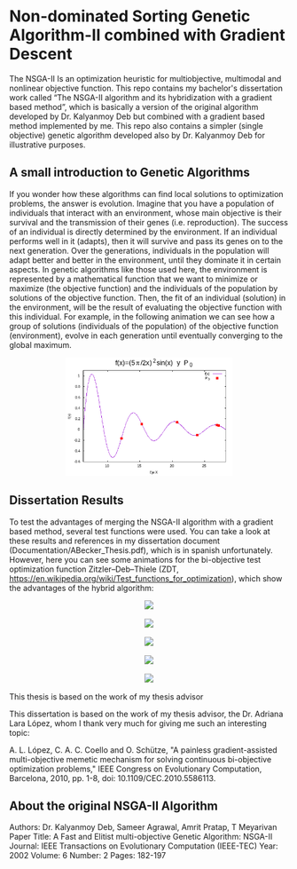 # Non-dominated Sorting Genetic Algorithm-II combined with Gradient Descent

The NSGA-II Is an optimization heuristic for multiobjective, multimodal and nonlinear objective function. This repo contains my bachelor's dissertation work called “The NSGA-II algorithm and its hybridization with a gradient based method”, which is basically a version of the original algorithm developed by Dr. Kalyanmoy Deb but combined with a gradient based method implemented by me. This repo also contains a simpler (single objective) genetic algorithm developed also by Dr. Kalyanmoy Deb for illustrative purposes.

**A small introduction to Genetic Algorithms**
---
If you wonder how these algorithms can find local solutions to optimization problems, the answer is evolution. Imagine that you have a population of individuals that interact with an environment, whose main objective is their survival and the transmission of their genes (i.e. reproduction). The success of an individual is directly determined by the environment. If an individual performs well in it (adapts), then it will survive and pass its genes on to the next generation. Over the generations, individuals in the population will adapt better and better in the environment, until they dominate it in certain aspects.
In genetic algorithms like those used here, the environment is represented by a mathematical function that we want to minimize or maximize (the objective function) and the individuals of the population by solutions of the objective function. Then, the fit of an individual (solution) in the environment,  will be the result of evaluating the objective function with this individual. For example, in the following animation we can see how a group of solutions (individuals of the population) of the objective function (environment), evolve in each generation until eventually converging to the global maximum.

<p align="center">
  <img src="Code/Singel_Obj_GA/GA.GIF" width="300">
</p>

**Dissertation Results**
---
To test the advantages of merging the NSGA-II algorithm with a gradient based method, several test functions were used. You can take a look at these results and references in my dissertation document (Documentation/ABecker_Thesis.pdf), which is in spanish unfortunately. However, here you can see some animations for the bi-objective test optimization function Zitzler–Deb–Thiele (ZDT, https://en.wikipedia.org/wiki/Test_functions_for_optimization), which show the advantages of the hybrid algorithm:

<p align="center">
  <img src="Code/Test_Problems/ZDT1.gif" width="300">
</p>

<p align="center">
  <img src="Code/Test_Problems/ZDT2.gif" width="300">
</p>

<p align="center">
  <img src="Code/Test_Problems/ZDT3.gif" width="300">
</p>

<p align="center">
  <img src="Code/Test_Problems/ZDT4.gif" width="300">
</p>

<p align="center">
  <img src="Code/Test_Problems/ZDT6.gif" width="300">
</p>

This thesis is based on the work of my thesis advisor

This dissertation is based on the work of my thesis advisor, the Dr. Adriana Lara López, whom I thank very much for giving me such an interesting topic:

A. L. López, C. A. C. Coello and O. Schütze, "A painless gradient-assisted multi-objective memetic mechanism for solving continuous bi-objective optimization problems," IEEE Congress on Evolutionary Computation, Barcelona, 2010, pp. 1-8, doi: 10.1109/CEC.2010.5586113.

**About the original NSGA-II Algorithm**
---
Authors: Dr. Kalyanmoy Deb, Sameer Agrawal, Amrit Pratap, T Meyarivan
Paper Title: A Fast and Elitist multi-objective Genetic Algorithm: NSGA-II
Journal: IEEE Transactions on Evolutionary Computation (IEEE-TEC)
Year: 2002
Volume: 6
Number: 2
Pages: 182-197
